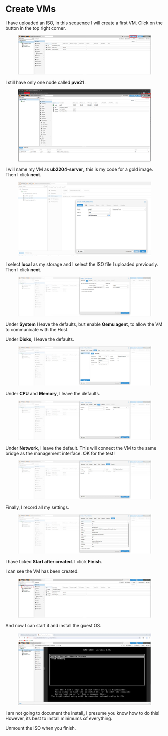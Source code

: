 # Create VMs

I have uploaded an ISO, in this sequence I will create a first VM. Click on the button in the top right corner.

<figure><img src="../../.gitbook/assets/image (1) (1).png" alt=""><figcaption></figcaption></figure>

I still have only one node called **pve21**.

<figure><img src="../../.gitbook/assets/Screenshot 2025-06-26 111535.png" alt=""><figcaption></figcaption></figure>

I will name my VM as **ub2204-server**, this is my code for a gold image. Then I click **next**.

<figure><img src="../../.gitbook/assets/Screenshot 2025-06-26 113546.png" alt=""><figcaption></figcaption></figure>

I select **local** as my storage and I select the ISO file I uploaded previously. Then I click **next**.

<figure><img src="../../.gitbook/assets/image (2).png" alt=""><figcaption></figcaption></figure>

Under **System** I leave the defaults, but enable **Qemu agent**, to allow the VM to communicate with the Host.

Under **Disks**, I leave the defaults.

<figure><img src="../../.gitbook/assets/image (3).png" alt=""><figcaption></figcaption></figure>

Under **CPU** and **Memory**, I leave the defaults.

<figure><img src="../../.gitbook/assets/image (4).png" alt=""><figcaption></figcaption></figure>

Under **Network**, I leave the default. This will connect the VM to the same bridge as the management interface. OK for the test!

<figure><img src="../../.gitbook/assets/image (5).png" alt=""><figcaption></figcaption></figure>

Finally, I record all my settings.

<figure><img src="../../.gitbook/assets/image (6).png" alt=""><figcaption></figcaption></figure>

I have ticked **Start after created**. I click **Finish**.

I can see the VM has been created.

<figure><img src="../../.gitbook/assets/image (7).png" alt=""><figcaption></figcaption></figure>

And now I can start it and install the guest OS.

<figure><img src="../../.gitbook/assets/image (20).png" alt=""><figcaption></figcaption></figure>

I am not going to document the install, I presume you know how to do this! However, its best to install minimums of everything.

Unmount the ISO when you finish.

